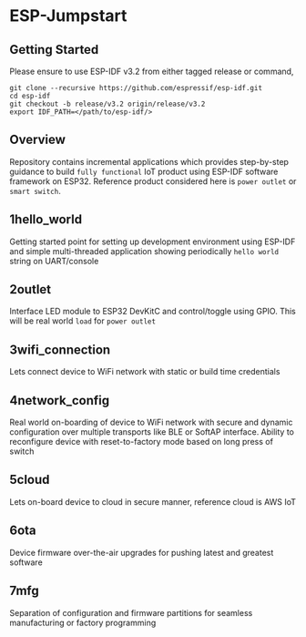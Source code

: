 # ESP-Jumpstart

## Getting Started

Please ensure to use ESP-IDF v3.2 from either tagged release or command,
```
git clone --recursive https://github.com/espressif/esp-idf.git
cd esp-idf
git checkout -b release/v3.2 origin/release/v3.2
export IDF_PATH=</path/to/esp-idf/>
```

## Overview

Repository contains incremental applications which provides step-by-step guidance
to build `fully functional` IoT product using ESP-IDF software framework on ESP32.
Reference product considered here is `power outlet` or `smart switch`.

## 1hello_world
Getting started point for setting up development environment using ESP-IDF and simple
multi-threaded application showing periodically `hello world` string on UART/console

## 2outlet
Interface LED module to ESP32 DevKitC and control/toggle using GPIO. This will be real
world `load` for `power outlet`

## 3wifi_connection
Lets connect device to WiFi network with static or build time credentials

## 4network_config
Real world on-boarding of device to WiFi network with secure and dynamic configuration
over multiple transports like BLE or SoftAP interface. Ability to reconfigure device
with reset-to-factory mode based on long press of switch

## 5cloud
Lets on-board device to cloud in secure manner, reference cloud is AWS IoT

## 6ota
Device firmware over-the-air upgrades for pushing latest and greatest software

## 7mfg
Separation of configuration and firmware partitions for seamless manufacturing or factory
programming
